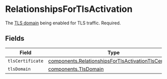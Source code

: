 # RelationshipsForTlsActivation

The [TLS domain](/reference/api/tls/custom-certs/domains/) being enabled for TLS traffic. Required.


## Fields

| Field                                                                                                                                   | Type                                                                                                                                    | Required                                                                                                                                | Description                                                                                                                             |
| --------------------------------------------------------------------------------------------------------------------------------------- | --------------------------------------------------------------------------------------------------------------------------------------- | --------------------------------------------------------------------------------------------------------------------------------------- | --------------------------------------------------------------------------------------------------------------------------------------- |
| `tlsCertificate`                                                                                                                        | [components.RelationshipsForTlsActivationTlsCertificate](../../../sdk/models/components/relationshipsfortlsactivationtlscertificate.md) | :heavy_minus_sign:                                                                                                                      | N/A                                                                                                                                     |
| `tlsDomain`                                                                                                                             | [components.TlsDomain](../../../sdk/models/components/tlsdomain.md)                                                                     | :heavy_minus_sign:                                                                                                                      | N/A                                                                                                                                     |